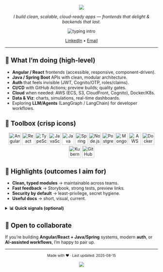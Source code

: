 <!-- Cloudy, futuristic header -->
<p align="center">
  <img src="https://capsule-render.vercel.app/api?type=waving&height=200&color=0:00E7FF,100:7C3AED&text=Shanwaz%20Waqar%20K&fontColor=ffffff&fontAlign=50&fontAlignY=35&desc=%E2%98%81%EF%B8%8F%20Cloud-native%20%7C%20Full-Stack%20Engineer%20%E2%80%A2%20Angular%20%E2%80%A2%20React%20%E2%80%A2%20Java%2FSpring&descAlign=50&descAlignY=65"/>
</p>

<!-- Typing intro (with graceful fallback text) -->
<p align="center">
  <em>I build clean, scalable, cloud-ready apps — frontends that delight & backends that last.</em>
</p>
<p align="center">
  <img alt="typing intro"
       src="https://readme-typing-svg.demolab.com?font=JetBrains+Mono&weight=700&size=20&duration=3500&pause=900&color=00E7FF&center=true&vCenter=true&width=900&lines=Frontends+that+delight+%E2%80%A2+Backends+that+last;Automation%2C+observability%2C+and+developer+experience;Angular%2FReact+%2B+Java%2FSpring+%7C+Cloud-native" />
</p>

<div align="center">

[LinkedIn](https://www.linkedin.com/in/shanwazwaqarkotekanti) • [Email](mailto:shanwazkotekanti@gmail.com)

</div>

---

## 🔭 What I’m doing (high-level)
- **Angular / React** frontends (accessible, responsive, component-driven).
- **Java / Spring Boot** APIs with clean, modular architecture.
- **Auth** that feels invisible (JWT, Cognito/OTP, roles/claims).
- **CI/CD** with GitHub Actions; preview builds; quality gates.
- **Cloud** when needed: AWS (ECS, S3, CloudFront, Cognito), Docker/K8s.
- **Data & Viz**: charts, simulations, real-time dashboards.
- Exploring **LLM/Agents** (LangGraph / LangChain) for developer workflows.

## 🧰 Toolbox (crisp icons)
<p align="center">
  <!-- Frontend -->
  <img src="https://cdn.jsdelivr.net/gh/devicons/devicon/icons/angular/angular-original.svg" height="40" alt="Angular"/>
  <img src="https://cdn.jsdelivr.net/gh/devicons/devicon/icons/react/react-original.svg" height="40" alt="React"/>
  <img src="https://cdn.jsdelivr.net/gh/devicons/devicon/icons/typescript/typescript-original.svg" height="40" alt="TypeScript"/>
  <img src="https://cdn.jsdelivr.net/gh/devicons/devicon/icons/javascript/javascript-original.svg" height="40" alt="JavaScript"/>
  <!-- Backend -->
  <img src="https://cdn.jsdelivr.net/gh/devicons/devicon/icons/java/java-original.svg" height="40" alt="Java"/>
  <img src="https://cdn.jsdelivr.net/gh/devicons/devicon/icons/spring/spring-original.svg" height="40" alt="Spring"/>
  <img src="https://cdn.jsdelivr.net/gh/devicons/devicon/icons/nodejs/nodejs-original.svg" height="40" alt="Node.js"/>
  <!-- Databases -->
  <img src="https://cdn.jsdelivr.net/gh/devicons/devicon/icons/postgresql/postgresql-original.svg" height="40" alt="PostgreSQL"/>
  <img src="https://cdn.jsdelivr.net/gh/devicons/devicon/icons/mongodb/mongodb-original.svg" height="40" alt="MongoDB"/>
  <!-- Cloud / DevOps -->
  <img src="https://cdn.jsdelivr.net/gh/devicons/devicon/icons/amazonwebservices/amazonwebservices-original.svg" height="40" alt="AWS"/>
  <img src="https://cdn.jsdelivr.net/gh/devicons/devicon/icons/docker/docker-original.svg" height="40" alt="Docker"/>
  <img src="https://cdn.jsdelivr.net/gh/devicons/devicon/icons/kubernetes/kubernetes-plain.svg" height="40" alt="Kubernetes"/>
  <img src="https://cdn.jsdelivr.net/gh/devicons/devicon/icons/githubactions/githubactions-original.svg" height="40" alt="GitHub Actions"/>
</p>

## 📎 Highlights (outcomes I aim for)
- **Clean, typed modules** → maintainable across teams.  
- **Fast feedback** → Storybook, strong tests, preview links.  
- **Security by default** → least-privilege, secret hygiene.  
- **Useful docs** → short, visual, current.

<!-- Optional: make "Quick signals" collapsible so it doesn't dominate the page -->
<details>
<summary><b>📊 Quick signals (optional)</b></summary>
<br />
<p align="center">
  <img height="160" src="https://github-readme-stats.vercel.app/api?username=ShanwazWaqar&show_icons=true&theme=transparent&rank_icon=github&hide_border=true" alt="stats"/>
  <img height="160" src="https://github-readme-streak-stats.herokuapp.com?user=ShanwazWaqar&theme=transparent&hide_border=true" alt="streak"/>
</p>
<p align="center">
  <img height="160" src="https://github-readme-stats.vercel.app/api/top-langs/?username=ShanwazWaqar&layout=compact&theme=transparent&hide_border=true&langs_count=8" alt="top langs"/>
</p>
</details>

## 🤝 Open to collaborate
If you’re building **Angular/React + Java/Spring** systems, modern **auth**, or **AI-assisted workflows**, I’m happy to pair up.

---

<!-- Snake animation: uncomment after the first workflow run creates the `output` branch -->
<!--
<p align="center">
  <img src="https://github.com/ShanwazWaqar/ShanwazWaqar/blob/output/github-contribution-grid-snake.svg" alt="snake animation" />
</p>
-->

<p align="center">
  <sub>Made with ❤️ · Last updated: 2025-08-15</sub>
</p>

<!-- Futuristic footer -->
<p align="center">
  <img src="https://capsule-render.vercel.app/api?type=waving&height=120&section=footer&color=0:00E7FF,100:7C3AED" />
</p>
